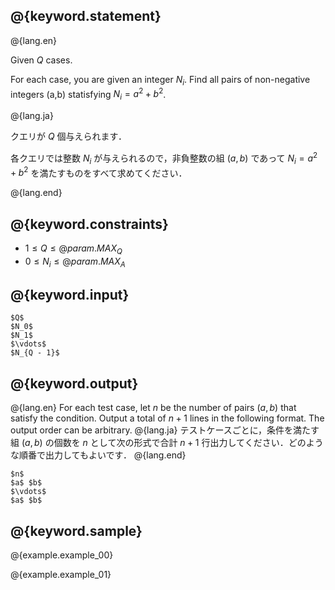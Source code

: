 ## @{keyword.statement}

@{lang.en}

Given $Q$ cases. 

For each case, you are given an integer $N_i$. Find all pairs of non-negative integers (a,b) statisfying $N_i=a^2+b^2$. 

@{lang.ja}

クエリが $Q$ 個与えられます．

各クエリでは整数 $N_i$ が与えられるので，非負整数の組 $(a,b)$ であって $N_i=a^2+b^2$ を満たすものをすべて求めてください．

@{lang.end}

## @{keyword.constraints}

- $1 \leq Q \leq @{param.MAX_Q}$
- $0 \leq N_i \leq @{param.MAX_A}$

## @{keyword.input}

```
$Q$
$N_0$
$N_1$
$\vdots$
$N_{Q - 1}$
```

## @{keyword.output}

@{lang.en}
For each test case, let $n$ be the number of pairs $(a,b)$ that satisfy the condition. Output a total of $n+1$ lines in the following format. The output order can be arbitrary.
@{lang.ja}
テストケースごとに，条件を満たす組 $(a,b)$ の個数を $n$ として次の形式で合計 $n+1$ 行出力してください．どのような順番で出力してもよいです．
@{lang.end}

```
$n$
$a$ $b$
$\vdots$
$a$ $b$
```

## @{keyword.sample}

@{example.example_00}

@{example.example_01}
